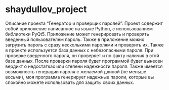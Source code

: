 # shaydullov_project

Описание проекта “Генератор и проверщик паролей”:
Проект содержит собой приложение написанное на языке Python, с использованием библиотеки PyQt5. Приложение может генерировать и проверять введенный пользователем пароль. Также в приложение можно загрузить пароль с сразу несколькими паролями и проверить их. Также в проекте используется база данных с небезопасными пароля. При проверке введенного пароля, он проверяет и по факту наличия в этой базе данных. После проверки пароля будет программой будет вынесен вердикт о недостатках или степени надежности пароля. Также имеется возможность генерации пароля с желаемой длиной (не меньше восьми), моя программа генерирует надежные пароли, которые вы спокойно можете использовать для защиты своих данных.
